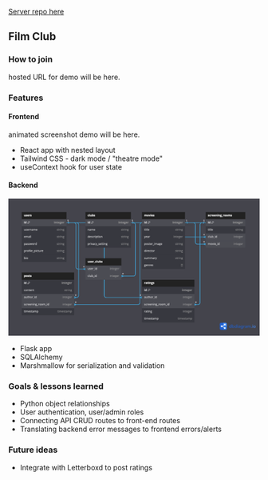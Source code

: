 [Server repo here](https://github.com/eburdekin/film-club-server)

## Film Club

### How to join

hosted URL for demo will be here.

### Features

#### Frontend

animated screenshot demo will be here.

- React app with nested layout
- Tailwind CSS - dark mode / "theatre mode"
- useContext hook for user state

#### Backend

![dbdiagram](/public/dbdiagram.png)

- Flask app
- SQLAlchemy
- Marshmallow for serialization and validation

### Goals & lessons learned

- Python object relationships
- User authentication, user/admin roles
- Connecting API CRUD routes to front-end routes
- Translating backend error messages to frontend errors/alerts

### Future ideas

- Integrate with Letterboxd to post ratings
